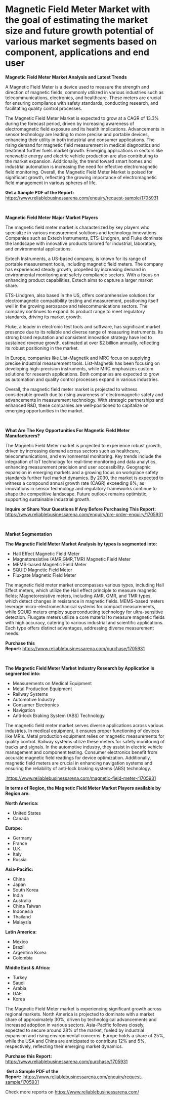 <p><h1>Magnetic Field Meter Market with the goal of estimating the market size and future growth potential of various market segments based on component, applications and end user</h1></p><p><strong>Magnetic Field Meter Market Analysis and Latest Trends</strong></p>
<p><p>A Magnetic Field Meter is a device used to measure the strength and direction of magnetic fields, commonly utilized in various industries such as telecommunications, electronics, and healthcare. These meters are crucial for ensuring compliance with safety standards, conducting research, and facilitating quality control processes.</p><p>The Magnetic Field Meter Market is expected to grow at a CAGR of 13.3% during the forecast period, driven by increasing awareness of electromagnetic field exposure and its health implications. Advancements in sensor technology are leading to more precise and portable devices, enhancing their utility in both industrial and consumer applications. The rising demand for magnetic field measurement in medical diagnostics and treatment further fuels market growth. Emerging applications in sectors like renewable energy and electric vehicle production are also contributing to the market expansion. Additionally, the trend toward smart homes and industrial automation is increasing the need for effective electromagnetic field monitoring. Overall, the Magnetic Field Meter Market is poised for significant growth, reflecting the growing importance of electromagnetic field management in various spheres of life.</p></p>
<p><strong>Get a Sample PDF of the Report:&nbsp;</strong> <a href="https://www.reliablebusinessarena.com/enquiry/request-sample/1705931?utm_campaign=1841&utm_medium=2&utm_source=Github&utm_content=ia&utm_term=10012025&utm_id=magnetic-field-meter">https://www.reliablebusinessarena.com/enquiry/request-sample/1705931</a></p>
<p>&nbsp;</p>
<p><strong>Magnetic Field Meter Major Market Players</strong></p>
<p><p>The magnetic field meter market is characterized by key players who specialize in various measurement solutions and technology innovations. Companies such as Extech Instruments, ETS-Lindgren, and Fluke dominate the landscape with innovative products tailored for industrial, laboratory, and environmental applications.</p><p>Extech Instruments, a US-based company, is known for its range of portable measurement tools, including magnetic field meters. The company has experienced steady growth, propelled by increasing demand in environmental monitoring and safety compliance sectors. With a focus on enhancing product capabilities, Extech aims to capture a larger market share.</p><p>ETS-Lindgren, also based in the US, offers comprehensive solutions for electromagnetic compatibility testing and measurement, positioning itself well in the growing aerospace and telecommunications sectors. The company continues to expand its product range to meet regulatory standards, driving its market growth.</p><p>Fluke, a leader in electronic test tools and software, has significant market presence due to its reliable and diverse range of measuring instruments. Its strong brand reputation and consistent innovation strategy have led to sustained revenue growth, estimated at over $2 billion annually, reflecting its robust positioning in the market.</p><p>In Europe, companies like List-Magnetik and MRC focus on supplying precise industrial measurement tools. List-Magnetik has been focusing on developing high-precision instruments, while MRC emphasizes custom solutions for research applications. Both companies are expected to grow as automation and quality control processes expand in various industries.</p><p>Overall, the magnetic field meter market is projected to witness considerable growth due to rising awareness of electromagnetic safety and advancements in measurement technology. With strategic partnerships and enhanced R&D, these companies are well-positioned to capitalize on emerging opportunities in the market.</p></p>
<p>&nbsp;</p>
<p><strong>What Are The Key Opportunities For Magnetic Field Meter Manufacturers?</strong></p>
<p><p>The Magnetic Field Meter market is projected to experience robust growth, driven by increasing demand across sectors such as healthcare, telecommunications, and environmental monitoring. Key trends include the integration of IoT technology for real-time monitoring and data analytics, enhancing measurement precision and user accessibility. Geographic expansion in emerging markets and a growing focus on workplace safety standards further fuel market dynamics. By 2030, the market is expected to witness a compound annual growth rate (CAGR) exceeding 8%, as innovations in sensor technology and regulatory frameworks continue to shape the competitive landscape. Future outlook remains optimistic, supporting sustainable industrial growth.</p></p>
<p><strong>Inquire or Share Your Questions If Any Before Purchasing This Report:</strong> <a href="https://www.reliablebusinessarena.com/enquiry/pre-order-enquiry/1705931?utm_campaign=1841&utm_medium=2&utm_source=Github&utm_content=ia&utm_term=10012025&utm_id=magnetic-field-meter">https://www.reliablebusinessarena.com/enquiry/pre-order-enquiry/1705931</a></p>
<p>&nbsp;</p>
<p><strong>Market Segmentation</strong></p>
<p><strong>The Magnetic Field Meter Market Analysis by types is segmented into:</strong></p>
<p><ul><li>Hall Effect Magnetic Field Meter</li><li>Magnetoresistive (AMR,GMR,TMR) Magnetic Field Meter</li><li>MEMS-based Magnetic Field Meter</li><li>SQUID Magnetic Field Meter</li><li>Fluxgate Magnetic Field Meter</li></ul></p>
<p><p>The magnetic field meter market encompasses various types, including Hall Effect meters, which utilize the Hall effect principle to measure magnetic fields; Magnetoresistive meters, including AMR, GMR, and TMR types, which detect changes in resistance in magnetic fields. MEMS-based meters leverage micro-electromechanical systems for compact measurements, while SQUID meters employ superconducting technology for ultra-sensitive detection. Fluxgate meters utilize a core material to measure magnetic fields with high accuracy, catering to various industrial and scientific applications. Each type offers distinct advantages, addressing diverse measurement needs.</p></p>
<p><strong>Purchase this Report:&nbsp;</strong><a href="https://www.reliablebusinessarena.com/purchase/1705931?utm_campaign=1841&utm_medium=2&utm_source=Github&utm_content=ia&utm_term=10012025&utm_id=magnetic-field-meter">https://www.reliablebusinessarena.com/purchase/1705931</a></p>
<p>&nbsp;</p>
<p><strong>The Magnetic Field Meter Market Industry Research by Application is segmented into:</strong></p>
<p><ul><li>Measurements on Medical Equipment</li><li>Metal Production Equipment</li><li>Railway Systems</li><li>Automotive Industry</li><li>Consumer Electronics</li><li>Navigation</li><li>Anti-lock Braking System (ABS) Technology</li></ul></p>
<p><p>The magnetic field meter market serves diverse applications across various industries. In medical equipment, it ensures proper functioning of devices like MRIs. Metal production equipment relies on magnetic measurements for quality control. Railway systems utilize these meters for safety monitoring of tracks and signals. In the automotive industry, they assist in electric vehicle management and component testing. Consumer electronics benefit from accurate magnetic field readings for device optimization. Additionally, magnetic field meters are crucial in enhancing navigation systems and ensuring the reliability of anti-lock braking systems (ABS) technology.</p></p>
<p><a href="https://www.reliablebusinessarena.com/magnetic-field-meter-r1705931?utm_campaign=1841&utm_medium=2&utm_source=Github&utm_content=ia&utm_term=10012025&utm_id=magnetic-field-meter">&nbsp;https://www.reliablebusinessarena.com/magnetic-field-meter-r1705931</a></p>
<p><strong>In terms of Region, the Magnetic Field Meter Market Players available by Region are:</strong></p>
<p>
    <p> <strong> North America: </strong>
        <ul>
            <li>United States</li>
            <li>Canada</li>
        </ul>
        </p> 
    <p> <strong> Europe: </strong>
        <ul>
            <li>Germany</li>
            <li>France</li>
            <li>U.K.</li>
            <li>Italy</li>
            <li>Russia</li>
        </ul>
        </p> 
    <p> <strong> Asia-Pacific: </strong>
        <ul>
            <li>China</li>
            <li>Japan</li>
            <li>South Korea</li>
            <li>India</li>
            <li>Australia</li>
            <li>China Taiwan</li>
            <li>Indonesia</li>
            <li>Thailand</li>
            <li>Malaysia</li>
        </ul>
        </p> 
    <p> <strong> Latin America: </strong>
        <ul>
            <li>Mexico</li>
            <li>Brazil</li>
            <li>Argentina Korea</li>
            <li>Colombia</li>
        </ul>
        </p> 
    <p> <strong> Middle East & Africa: </strong>
        <ul>
            <li>Turkey</li>
            <li>Saudi</li>
            <li>Arabia</li>
            <li>UAE</li>
            <li>Korea</li>
        </ul>
    </p>
    </p>
<p><p>The Magnetic Field Meter market is experiencing significant growth across regional markets. North America is projected to dominate with a market share of approximately 30%, driven by technological advancements and increased adoption in various sectors. Asia-Pacific follows closely, expected to secure around 28% of the market, fueled by industrial expansion and rising environmental concerns. Europe holds a share of 25%, while the USA and China are anticipated to contribute 12% and 5%, respectively, reflecting their emerging market dynamics.</p></p>
<p><strong>Purchase this Report: </strong><a href="https://www.reliablebusinessarena.com/purchase/1705931?utm_campaign=1841&utm_medium=2&utm_source=Github&utm_content=ia&utm_term=10012025&utm_id=magnetic-field-meter">https://www.reliablebusinessarena.com/purchase/1705931</a></p>
<p>&nbsp;<strong>Get a Sample PDF of the Report:&nbsp;&nbsp;</strong><a href="https://www.reliablebusinessarena.com/enquiry/request-sample/1705931?utm_campaign=1841&utm_medium=2&utm_source=Github&utm_content=ia&utm_term=10012025&utm_id=magnetic-field-meter">https://www.reliablebusinessarena.com/enquiry/request-sample/1705931</a></p>
<p><strong></strong></p>
<p>Check more reports on <a href="https://www.reliablebusinessarena.com/?utm_campaign=1841&utm_medium=2&utm_source=Github&utm_content=ia&utm_term=10012025&utm_id=magnetic-field-meter">https://www.reliablebusinessarena.com/</a></p>